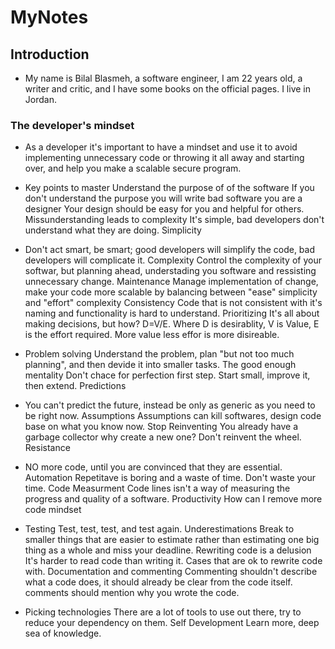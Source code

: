 # MyNotes
## Introduction
* My name is Bilal Blasmeh, a software engineer, I am 22 years old, a writer and critic, and I have some books on the official pages. I live in Jordan.

### The developer's mindset
* As a developer it's important to have a mindset and use it to avoid implementing unnecessary code or throwing it all away and starting over, and help you make a scalable secure program.

* Key points to master
Understand the purpose of of the software
If you don't understand the purpose you will write bad software
you are a designer
Your design should be easy for you and helpful for others.
Missunderstanding leads to complexity
It's simple, bad developers don't understand what they are doing.
Simplicity
* Don't act smart, be smart; good developers will simplify the code, bad developers will complicate it.
Complexity
Control the complexity of your softwar, but planning ahead, understading you software and ressisting unnecessary change.
Maintenance
Manage implementation of change, make your code more scalable by balancing between "ease" simplicity and "effort" complexity
Consistency
Code that is not consistent with it's naming and functionality is hard to understand.
Prioritizing
It's all about making decisions, but how? D=V/E.
Where D is desirablity, V is Value, E is the effort required. More value less effor is more disireable.

* Problem solving
Understand the problem, plan "but not too much planning", and then devide it into smaller tasks.
The good enough mentality
Don't chace for perfection first step. Start small, improve it, then extend.
Predictions
* You can't predict the future, instead be only as generic as you need to be right now.
Assumptions
Assumptions can kill softwares, design code base on what you know now.
Stop Reinventing
You already have a garbage collector why create a new one? Don't reinvent the wheel.
Resistance
* NO more code, until you are convinced that they are essential.
Automation
Repetitave is boring and a waste of time. Don't waste your time.
Code Measurment
Code lines isn't a way of measuring the progress and quality of a software.
Productivity
How can I remove more code mindset
* Testing
Test, test, test, and test again.
Underestimations
Break to smaller things that are easier to estimate rather than estimating one big thing as a whole and miss your deadline.
Rewriting code is a delusion
It's harder to read code than writing it.
Cases that are ok to rewrite code with.
Documentation and commenting
Commenting shouldn't describe what a code does, it should already be clear from the code itself. comments should mention why you wrote the code.
* Picking technologies
There are a lot of tools to use out there, try to reduce your dependency on them.
Self Development
Learn more, deep sea of knowledge.